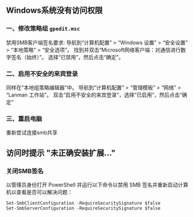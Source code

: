 ## Windows系统没有访问权限
### 一、修改策略组  `gpedit.msc`
禁用SMB客户端签名要求:
导航到“计算机配置” > “Windows 设置” > “安全设置” > “本地策略” > “安全选项”。
找到并双击“Microsoft网络客户端：对通信进行数字签名（始终）”。
选择“已禁用”，然后点击“确定”。

### 二、启用不安全的来宾登录
同样在“本地组策略编辑器”中。
导航到“计算机配置” > “管理模板” > “网络” > “Lanman 工作站”。
双击“启用不安全的来宾登录”，选择“已启用”，然后点击“确定”

### 三、重启电脑
重新尝试连接smb共享

## 访问时提示 "未正确安装扩展..."
### 关闭SMB签名
以管理员身份打开 PowerShell 并运行以下命令以禁用 SMB 签名并重新启动计算机以查看是否可以解决问题：
```
Set-SmbClientConfiguration -RequireSecuritySignature $false
Set-SmbServerConfiguration -RequireSecuritySignature $false
```